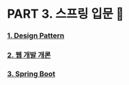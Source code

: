 # PART 3. 스프링 입문 👶

### [1. Design Pattern][designpatternlink]

[designpatternlink]: https://github.com/kimhyeyun/FastCampus/tree/main/JavaSpring/design

### [2. 웹 개발 개론][logiclink]

[logiclink]: https://github.com/kimhyeyun/FastCampus/tree/main/JavaSpring/웹개발개론

### [3. Spring Boot][springlink]

[springlink]: https://github.com/kimhyeyun/FastCampus/tree/main/JavaSpring/SpringBoot

